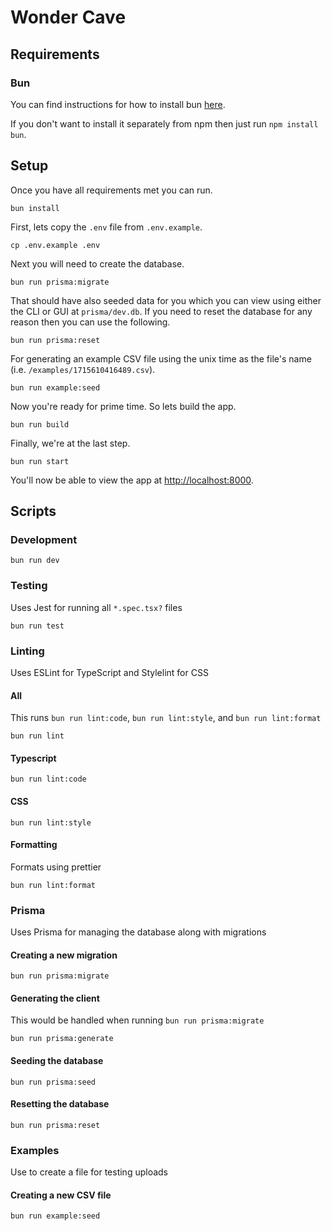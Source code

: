 # Wonder Cave

## Requirements

### Bun

You can find instructions for how to install bun [here](https://bun.sh/docs/installation).

If you don't want to install it separately from npm then just run `npm install bun`.

## Setup

Once you have all requirements met you can run.

`bun install`

First, lets copy the `.env` file from `.env.example`.

`cp .env.example .env`

Next you will need to create the database.

`bun run prisma:migrate`

That should have also seeded data for you which you can view using either the CLI or GUI at `prisma/dev.db`. If you need to reset the database for any reason then you can use the following.

`bun run prisma:reset`

For generating an example CSV file using the unix time as the file's name (i.e. `/examples/1715610416489.csv`).

`bun run example:seed`

Now you're ready for prime time. So lets build the app.

`bun run build`

Finally, we're at the last step.

`bun run start`

You'll now be able to view the app at [http://localhost:8000](http://localhost:8000).

## Scripts

### Development

`bun run dev`

### Testing

Uses Jest for running all `*.spec.tsx?` files

`bun run test`

### Linting

Uses ESLint for TypeScript and Stylelint for CSS

#### All

This runs `bun run lint:code`, `bun run lint:style`, and `bun run lint:format`

`bun run lint`

#### Typescript

`bun run lint:code`

#### CSS

`bun run lint:style`

#### Formatting

Formats using prettier

`bun run lint:format`

### Prisma

Uses Prisma for managing the database along with migrations

#### Creating a new migration

`bun run prisma:migrate`

#### Generating the client

This would be handled when running `bun run prisma:migrate`

`bun run prisma:generate`

#### Seeding the database

`bun run prisma:seed`

#### Resetting the database

`bun run prisma:reset`

### Examples

Use to create a file for testing uploads

#### Creating a new CSV file

`bun run example:seed`
